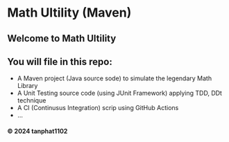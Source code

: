# Math Ultility (Maven)
## Welcome to Math Ultility 
## You will file in this repo:
* A Maven project (Java source sode) to simulate the legendary Math Library
* A Unit Testing source code (using JUnit Framework) applying TDD, DDt technique  
* A CI (Continusus Integration) scrip using GitHub Actions  
* ...  
#### &#169; 2024 tanphat1102		